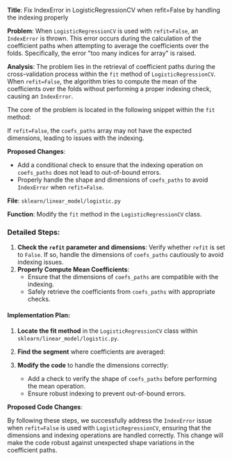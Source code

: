 **Title**: Fix IndexError in LogisticRegressionCV when refit=False by handling the indexing properly

**Problem**: 
When `LogisticRegressionCV` is used with `refit=False`, an `IndexError` is thrown. This error occurs during the calculation of the coefficient paths when attempting to average the coefficients over the folds. Specifically, the error "too many indices for array" is raised.

**Analysis**:
The problem lies in the retrieval of coefficient paths during the cross-validation process within the `fit` method of `LogisticRegressionCV`. When `refit=False`, the algorithm tries to compute the mean of the coefficients over the folds without performing a proper indexing check, causing an `IndexError`.

The core of the problem is located in the following snippet within the `fit` method:

If `refit=False`, the `coefs_paths` array may not have the expected dimensions, leading to issues with the indexing.

**Proposed Changes**:
- Add a conditional check to ensure that the indexing operation on `coefs_paths` does not lead to out-of-bound errors.
- Properly handle the shape and dimensions of `coefs_paths` to avoid `IndexError` when `refit=False`.

**File**: `sklearn/linear_model/logistic.py`

**Function**: Modify the `fit` method in the `LogisticRegressionCV` class.

### Detailed Steps:
1. **Check the `refit` parameter and dimensions**: Verify whether `refit` is set to `False`. If so, handle the dimensions of `coefs_paths` cautiously to avoid indexing issues.
2. **Properly Compute Mean Coefficients**:
   - Ensure that the dimensions of `coefs_paths` are compatible with the indexing.
   - Safely retrieve the coefficients from `coefs_paths` with appropriate checks.

#### Implementation Plan:
1. **Locate the fit method** in the `LogisticRegressionCV` class within `sklearn/linear_model/logistic.py`.
2. **Find the segment** where coefficients are averaged:
   
3. **Modify the code** to handle the dimensions correctly:
   - Add a check to verify the shape of `coefs_paths` before performing the mean operation.
   - Ensure robust indexing to prevent out-of-bound errors.

**Proposed Code Changes**:


By following these steps, we successfully address the `IndexError` issue when `refit=False` is used with `LogisticRegressionCV`, ensuring that the dimensions and indexing operations are handled correctly. This change will make the code robust against unexpected shape variations in the coefficient paths.